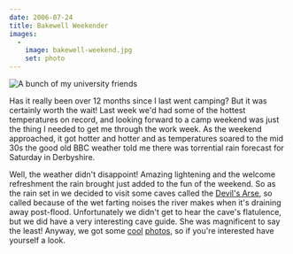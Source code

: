```yaml
---
date: 2006-07-24
title: Bakewell Weekender
images: 
  - 
    image: bakewell-weekend.jpg
    set: photo
---
```

![A bunch of my university friends](bakewell-weekend.jpg)

Has it really been over 12 months since I last went camping? But it was certainly worth the wait! Last week we'd had some of the hottest temperatures on record, and looking forward to a camp weekend was just the thing I needed to get me through the work week. As the weekend approached, it got hotter and hotter and as temperatures soared to the mid 30s the good old BBC weather told me there was torrential rain forecast for Saturday in Derbyshire. 

Well, the weather didn't disappoint! Amazing lightening and the welcome refreshment the rain brought just added to the fun of the weekend. So as the rain set in we decided to visit some caves called the [Devil's Arse](//www.peakcavern.co.uk/), so called because of the wet farting noises the river makes when it's draining away post-flood. Unfortunately we didn't get to hear the cave's flatulence, but we did have a very interesting cave guide. She was magnificent to say the least! Anyway, we got some [cool](//www.flickr.com/photos/roobottom/sets/72157594209815542/) [photos](//www.flickr.com/photos/magic_dan/sets/72157594210415711/), so if you're interested have yourself a look.